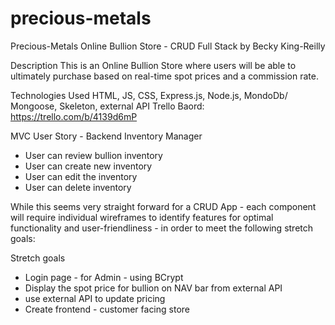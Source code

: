 # precious-metals
Precious-Metals
Online Bullion Store - CRUD Full Stack
by Becky King-Reilly

Description
This is an Online Bullion Store where users will be able to ultimately purchase based on real-time spot prices and a commission rate.

Technologies Used
HTML, JS, CSS, Express.js, Node.js, MondoDb/ Mongoose, Skeleton, external API 
Trello Baord: https://trello.com/b/4139d6mP

MVC User Story - Backend Inventory Manager
- User can review bullion inventory 
- User can create new inventory
- User can edit the inventory
- User can delete inventory 

While this seems very straight forward for a CRUD App - each component will require individual wireframes to identify features for optimal functionality and user-friendliness - in order to meet the following stretch goals:

Stretch goals
- Login page - for Admin - using BCrypt
- Display the spot price for bullion on NAV bar from external API
- use external API to update pricing
- Create frontend - customer facing store


